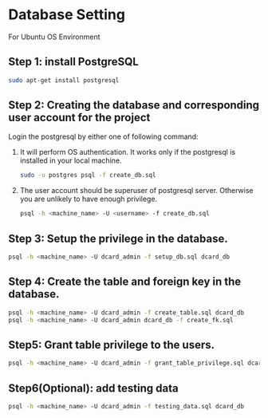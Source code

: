 # Database Setting

For Ubuntu OS Environment

## Step 1: install PostgreSQL

```bash
sudo apt-get install postgresql
```

## Step 2: Creating the database and corresponding user account for the project

Login the postgresql by either one of following command:

1. It will perform OS authentication. It works only if the postgresql is installed in your local machine.

   ```bash
   sudo -u postgres psql -f create_db.sql
   ```

2. The user account should be superuser of postgresql server. Otherwise you are unlikely to have enough privilege.

   ```bash
   psql -h <machine_name> -U <username> -f create_db.sql
   ```

## Step 3: Setup the privilege in the database.

```bash
psql -h <machine_name> -U dcard_admin -f setup_db.sql dcard_db
```

## Step 4: Create the table and foreign key in the database.

```bash
psql -h <machine_name> -U dcard_admin -f create_table.sql dcard_db
psql -h <machine_name> -U dcard_admin dcard_db -f create_fk.sql
```

## Step5: Grant table privilege to the users.

```bash
psql -h <machine_name> -U dcard_admin -f grant_table_privilege.sql dcard_db
```

## Step6(Optional): add testing data
```bash
psql -h <machine_name> -U dcard_admin -f testing_data.sql dcard_db
```
